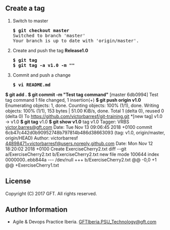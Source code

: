## Create a tag

 1. Switch to master  

    <pre>
    <b>$ git checkout master</b>
    Switched to branch 'master'
    Your branch is up to date with 'origin/master'.
    </pre>
    
 2. Create and push the tag **Release1.0**  
 
    <pre>
    <b>$ git tag</b>
    <b>$ git tag -a v1.0 -m ""</b>
    </pre>  

 3. Commit and push a change  

    <pre>
    <b>$ vi README.md</b>
<b>$ git add .</b>
<b>$ git commit -m "Test tag command"</b>
[master 6db0994] Test tag command
 1 file changed, 1 insertion(+)
<b>$ git push origin v1.0</b>
Enumerating objects: 1, done.
Counting objects: 100% (1/1), done.
Writing objects: 100% (1/1), 153 bytes | 51.00 KiB/s, done.
Total 1 (delta 0), reused 0 (delta 0)
To https://github.com/victorbarresf/git-training.git
 *[new tag]         v1.0 -> v1.0
<b>$ git tag</b>
v1.0
<b>$ git show v1.0</b>
tag v1.0
Tagger: VRBS <victor.barres@gft.com>
Date:   Tue Nov 13 09:06:45 2018 +0100
commit 6cb47c442d0b90952748b797814b486d38663093 (tag: v1.0, origin/master, origin/HEAD)
Author: victorbarresf <44898471+victorbarresf@users.noreply.github.com>
Date:   Mon Nov 12 18:20:02 2018 +0100
    Create ExerciseCherry2.txt
diff --git a/ExerciseCherry2.txt b/ExerciseCherry2.txt
new file mode 100644
index 0000000..ebb844a
--- /dev/null
+++ b/ExerciseCherry2.txt
@@ -0,0 +1 @@
+ExerciseCherry1.txt
    </pre>
    

## License
Copyright (C) 2017 GFT. All rights reserved.

## Author Information
* Agile & Devops Practice Iberia. GFTIberia.PSU_Technology@gft.com
